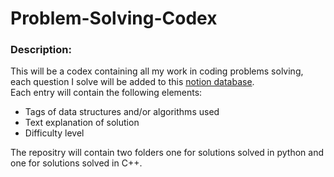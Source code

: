 # Problem-Solving-Codex 

### Description:
This will be a codex containing all my work in coding problems solving, each question I solve will be added to this [notion database](https://www.notion.so/ddd25ab0cf42424e90e90c605590ef5d?v=dfa197e91bd64be59131057cbdca45e5).\
Each entry will contain the following elements:
   * Tags of data structures and/or algorithms used
   * Text explanation of solution
   * Difficulty level

The repositry will contain two folders one for solutions solved in python and one for solutions solved in C++.
